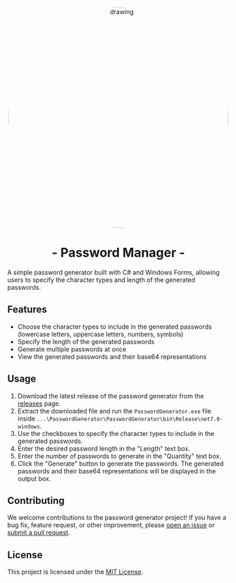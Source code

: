 <p align="center">
  <img src="https://user-images.githubusercontent.com/89481059/209265149-d98ad199-044b-476a-b30f-26e4270b36c7.png" alt="drawing" width="500" style="border-radius:50%"/> 
  <h1 align="center"> - <bold>Password Manager</bold> - </h1>
</p>

A simple password generator built with C# and Windows Forms, allowing users to specify the character types and length of the generated passwords.


## Features

-   Choose the character types to include in the generated passwords (lowercase letters, uppercase letters, numbers, symbols)
-   Specify the length of the generated passwords
-   Generate multiple passwords at once
-   View the generated passwords and their base64 representations

## Usage

1.  Download the latest release of the password generator from the [releases](https://github.com/black0439/GUI-blPasswordGenerator/releases) page.
2.  Extract the downloaded file and run the `PasswordGenerator.exe` file inside ```...\PasswordGenerator\PasswordGenerator\bin\Release\net7.0-windows```.
3.  Use the checkboxes to specify the character types to include in the generated passwords.
4.  Enter the desired password length in the "Length" text box.
5.  Enter the number of passwords to generate in the "Quantity" text box.
6.  Click the "Generate" button to generate the passwords. The generated passwords and their base64 representations will be displayed in the output box.

## Contributing

We welcome contributions to the password generator project! If you have a bug fix, feature request, or other improvement, please [open an issue](https://github.com/black0439/GUI-blPasswordGenerator/issues) or [submit a pull request](https://github.com/black0439/GUI-blPasswordGenerator/pulls).

## License

This project is licensed under the [MIT License](https://github.com/black0439/GUI-blPasswordGenerator/blob/v1.0.0-beta/LICENSE).
